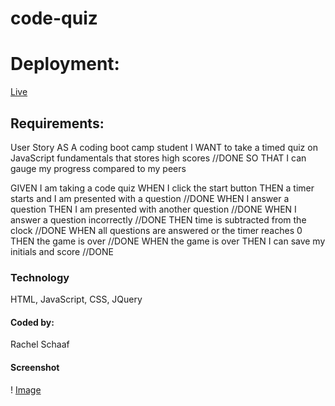 # code-quiz

# Deployment: 
[Live](https://raesii.github.io/code-quiz/)

## Requirements:

User Story
AS A coding boot camp student
I WANT to take a timed quiz on JavaScript fundamentals that stores high scores //DONE
SO THAT I can gauge my progress compared to my peers

GIVEN I am taking a code quiz
WHEN I click the start button
THEN a timer starts and I am presented with a question //DONE
WHEN I answer a question
THEN I am presented with another question //DONE
WHEN I answer a question incorrectly //DONE
THEN time is subtracted from the clock //DONE
WHEN all questions are answered or the timer reaches 0
THEN the game is over //DONE
WHEN the game is over
THEN I can save my initials and score //DONE

### Technology
HTML, JavaScript, CSS, JQuery

#### Coded by:
Rachel Schaaf

#### Screenshot
! [Image](./assets/images/img1.png)


